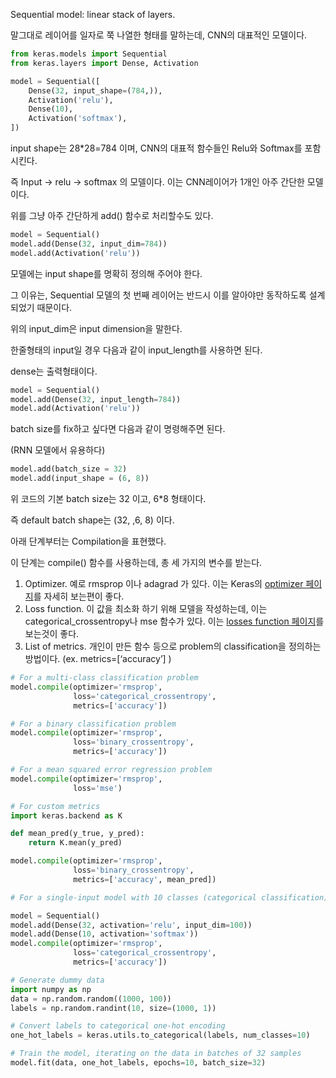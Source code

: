 Sequential model: linear stack of layers.

말그대로 레이어를 일자로 쭉 나열한 형태를 말하는데, CNN의 대표적인 모델이다.

```python
from keras.models import Sequential
from keras.layers import Dense, Activation

model = Sequential([
    Dense(32, input_shape=(784,)),
    Activation('relu'),
    Dense(10),
    Activation('softmax'),
])
```

input shape는 28\*28=784 이며, CNN의 대표적 함수들인 Relu와 Softmax를 포함시킨다.

즉 Input -\> relu -\> softmax 의 모델이다. 이는 CNN레이어가 1개인 아주 간단한 모델이다.

위를 그냥 아주 간단하게 add() 함수로 처리할수도 있다.

```python
model = Sequential()
model.add(Dense(32, input_dim=784))
model.add(Activation('relu'))
```

모델에는 input shape를 명확히 정의해 주어야 한다. 

그 이유는, Sequential 모델의 첫 번째 레이어는 반드시 이를 알아야만 동작하도록 설계되었기 때문이다.

위의 input\_dim은 input dimension을 말한다. 

한줄형태의 input일 경우 다음과 같이 input\_length를 사용하면 된다.

dense는 출력형태이다.

```python
model = Sequential()
model.add(Dense(32, input_length=784))
model.add(Activation('relu'))
```

batch size를 fix하고 싶다면 다음과 같이 명령해주면 된다.

(RNN 모델에서 유용하다)

```python
model.add(batch_size = 32)
model.add(input_shape = (6, 8))
```

위 코드의 기본 batch size는 32 이고, 6\*8 형태이다.

즉 default batch shape는 (32, ,6, 8) 이다.

아래 단계부터는 Compilation을 표현했다.

이 단계는 compile() 함수를 사용하는데, 총 세 가지의 변수를 받는다.

1. Optimizer. 예로 rmsprop 이나 adagrad 가 있다. 이는 Keras의 [optimizer 페이지](https://keras.io/optimizers/)를 자세히 보는편이 좋다.
2. Loss function. 이 값을 최소화 하기 위해 모델을 작성하는데, 이는 categorical\_crossentropy나 mse 함수가 있다. 이는 [losses function 페이지](https://keras.io/losses/)를 보는것이 좋다.
3. List of metrics. 개인이 만든 함수 등으로 problem의 classification을 정의하는 방법이다. (ex. metrics=[‘accuracy’] )

```python
# For a multi-class classification problem
model.compile(optimizer='rmsprop',
              loss='categorical_crossentropy',
              metrics=['accuracy'])

# For a binary classification problem
model.compile(optimizer='rmsprop',
              loss='binary_crossentropy',
              metrics=['accuracy'])

# For a mean squared error regression problem
model.compile(optimizer='rmsprop',
              loss='mse')

# For custom metrics
import keras.backend as K

def mean_pred(y_true, y_pred):
    return K.mean(y_pred)

model.compile(optimizer='rmsprop',
              loss='binary_crossentropy',
              metrics=['accuracy', mean_pred])
```

```python
# For a single-input model with 10 classes (categorical classification):

model = Sequential()
model.add(Dense(32, activation='relu', input_dim=100))
model.add(Dense(10, activation='softmax'))
model.compile(optimizer='rmsprop',
              loss='categorical_crossentropy',
              metrics=['accuracy'])

# Generate dummy data
import numpy as np
data = np.random.random((1000, 100))
labels = np.random.randint(10, size=(1000, 1))

# Convert labels to categorical one-hot encoding
one_hot_labels = keras.utils.to_categorical(labels, num_classes=10)

# Train the model, iterating on the data in batches of 32 samples
model.fit(data, one_hot_labels, epochs=10, batch_size=32)
```
